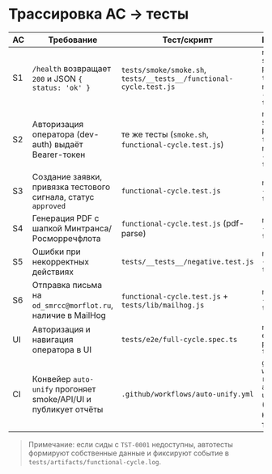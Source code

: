 # Трассировка AC → тесты

| AC | Требование | Тест/скрипт | Команда | Артефакты |
|----|-------------|-------------|---------|-----------|
| S1 | `/health` возвращает `200` и JSON `{ status: 'ok' }` | `tests/smoke/smoke.sh`, `tests/__tests__/functional-cycle.test.js` | `npm run smoke --prefix tests`, `npm test --prefix tests` | `tests/artifacts/smoke.log`, `tests/reports/junit/functional-tests.xml` |
| S2 | Авторизация оператора (dev-auth) выдаёт Bearer-токен | те же тесты (`smoke.sh`, `functional-cycle.test.js`) | `npm run smoke --prefix tests`, `npm test --prefix tests` | `tests/artifacts/smoke.log`, `tests/artifacts/functional-cycle.log` |
| S3 | Создание заявки, привязка тестового сигнала, статус `approved` | `functional-cycle.test.js` | `npm test --prefix tests` | `tests/artifacts/functional-cycle.log` |
| S4 | Генерация PDF с шапкой Минтранса/Росморречфлота | `functional-cycle.test.js` (pdf-parse) | `npm test --prefix tests` | `tests/artifacts/confirmation-*.pdf`, `tests/artifacts/pdf-metadata.json` |
| S5 | Ошибки при некорректных действиях | `tests/__tests__/negative.test.js` | `npm test --prefix tests` | `tests/reports/junit/functional-tests.xml` |
| S6 | Отправка письма на `od_smrcc@morflot.ru`, наличие в MailHog | `functional-cycle.test.js` + `tests/lib/mailhog.js` | `npm test --prefix tests` | `tests/artifacts/mailhog-summary.json` |
| UI | Авторизация и навигация оператора в UI | `tests/e2e/full-cycle.spec.ts` | `npm run e2e --prefix tests` | `tests/artifacts/playwright-results.xml`, `playwright-report/` |
| CI | Конвейер `auto-unify` прогоняет smoke/API/UI и публикует отчёты | `.github/workflows/auto-unify.yml` | `gh workflow run auto-unify` (при наличии токена) | GitHub Actions → артефакты `backend-nest/reports`, `tests/artifacts` |

> Примечание: если сиды с `TST-0001` недоступны, автотесты формируют собственные данные и фиксируют событие в `tests/artifacts/functional-cycle.log`.
